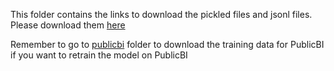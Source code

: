 This folder contains the links to download the pickled files and jsonl files.
Please download them [here](https://drive.google.com/drive/folders/134Iwvkaq4h4vsiMULchwMDDuSAnlbXQ0?usp=sharing)

Remember to go to [publicbi](./publicbi) folder to download the training data for PublicBI if you want to retrain the model on PublicBI
